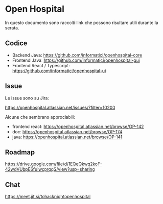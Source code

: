 # Open Hospital

In questo documento sono raccolti link che possono risultare utili durante la serata.

## Codice

- Backend Java: https://github.com/informatici/openhospital-core
- Frontend Java: https://github.com/informatici/openhospital-gui
- Frontend React / Typescript: https://github.com/informatici/openhospital-ui

## Issue

Le issue sono su Jira:

https://openhospital.atlassian.net/issues/?filter=10200

Alcune che sembrano approciabili:
- frontend react: https://openhospital.atlassian.net/browse/OP-142
- doc: https://openhospital.atlassian.net/browse/OP-174
- java: https://openhospital.atlassian.net/browse/OP-141


## Roadmap 

https://drive.google.com/file/d/1EQeQkwq2koF-42wdVUbpE6fuiwcprqqS/view?usp=sharing


## Chat

https://meet.jit.si/tohacknightopenhospital

